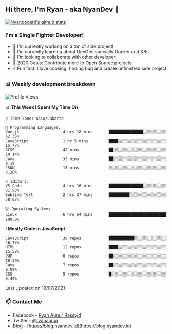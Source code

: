 ## Hi there, I'm Ryan - aka NyanDev 👋

[![Nyancodeid's github stats](https://github-readme-stats.vercel.app/api?username=nyancodeid)](https://github.com/nyancodeid/nyancodeid)

### I'm a Single Fighter Developer!
- 🔭 I’m currently working on a ton of side project!
- 🌱 I’m currently learning about DevOps specially Docker and K8s
- 👯 I’m looking to collaborate with other developer
- 🥅 2020 Goals: Contribute more to Open Source projects
- ⚡ Fun fact: I love cooking, finding bug and create unfinished side project 

### 📊 Weekly development breakdown

<!--START_SECTION:waka-->
![Profile Views](http://img.shields.io/badge/Profile%20Views-13-blue)

📊 **This Week I Spent My Time On** 

```text
⌚︎ Time Zone: Asia/Jakarta

💬 Programming Languages: 
Vue.js                   4 hrs 18 mins       ███████████████░░░░░░░░░░   62.35% 
JavaScript               1 hr 5 mins         ████░░░░░░░░░░░░░░░░░░░░░   15.77% 
SCSS                     42 mins             ██░░░░░░░░░░░░░░░░░░░░░░░   10.14% 
Java                     33 mins             ██░░░░░░░░░░░░░░░░░░░░░░░   8.1% 
JSON                     13 mins             ░░░░░░░░░░░░░░░░░░░░░░░░░   3.28%

🔥 Editors: 
VS Code                  4 hrs 16 mins       ███████████████░░░░░░░░░░   61.93% 
Sublime Text             2 hrs 37 mins       █████████░░░░░░░░░░░░░░░░   38.07%

💻 Operating System: 
Linux                    6 hrs 54 mins       █████████████████████████   100.0%

```

**I Mostly Code in JavaScript** 

```text
JavaScript               36 repos            ███████████░░░░░░░░░░░░░░   46.75% 
HTML                     12 repos            ████░░░░░░░░░░░░░░░░░░░░░   15.58% 
PHP                      8 repos             ██░░░░░░░░░░░░░░░░░░░░░░░   10.39% 
Java                     7 repos             ██░░░░░░░░░░░░░░░░░░░░░░░   9.09% 
CSS                      5 repos             █░░░░░░░░░░░░░░░░░░░░░░░░   6.49%

```



 Last Updated on 19/07/2021
<!--END_SECTION:waka-->

### 📫 Contact Me
- Facebook - [Ryan Aunur Rassyid](https://facebook.com/ryan.hac)
- Twitter - [@ryanaunur](https://twitter.com/ryanaunur)
- Blog - [https://blog.nyandev.id](https://blog.nyandev.id)
